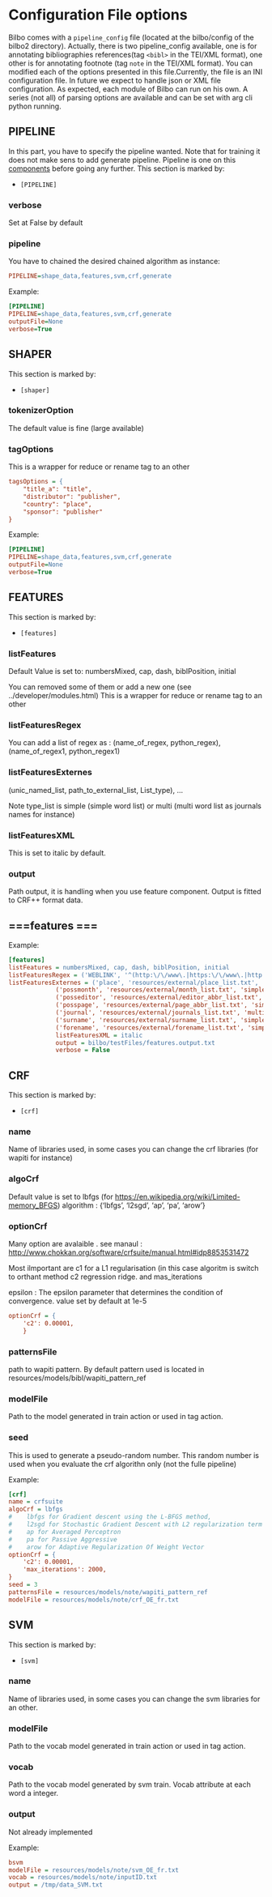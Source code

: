 # Configuration File options #

Bilbo comes with a `pipeline_config` file (located at the bilbo/config of the bilbo2 directory). Actually, there is two pipeline_config available, one is for annotating bibliographies references(tag `<bibl>` in the TEI/XML format), one other is for annotating footnote (tag `note` in the TEI/XML format). You can modified each of the options presented in this file.Currently, the file is an INI configuration file. In future we expect to handle json or XML file configuration.
As expected, each module of Bilbo can run on his own. A series (not all) of parsing options are available and can be set with arg cli python running.

## PIPELINE ##
In this part, you have to specify the pipeline wanted. Note that for training it does not make sens to add generate pipeline.
Pipeline is one on this [components](../essential/pipelines.html) before going any further.
This section is marked by:
* `[PIPELINE]`

### verbose ###
Set at False by default

### pipeline ###
You have to chained the desired chained algorithm as instance: 
```ini
PIPELINE=shape_data,features,svm,crf,generate
```

Example:
```ini
[PIPELINE]
PIPELINE=shape_data,features,svm,crf,generate
outputFile=None
verbose=True
```



## SHAPER ###

This section is marked by:
* `[shaper]`

### tokenizerOption ###
The default value is fine (large available)

### tagOptions ###
This is a wrapper for reduce or rename tag to an other

```ini
tagsOptions = {
	"title_a": "title",
	"distributor": "publisher",
	"country": "place",
	"sponsor": "publisher"
} 
```


Example:
```ini
[PIPELINE]
PIPELINE=shape_data,features,svm,crf,generate
outputFile=None
verbose=True
```



## FEATURES ###

This section is marked by:
* `[features]`

### listFeatures ###
Default Value is set to:
numbersMixed, cap, dash, biblPosition, initial

You can removed some of them or add a new one (see ../developer/modules.html)
This is a wrapper for reduce or rename tag to an other

### listFeaturesRegex ###
You can add a list of regex as :
(name_of_regex, python_regex), (name_of_regex1, python_regex1)


### listFeaturesExternes ###
(unic_named_list, path_to_external_list, List_type), ...

Note type_list is simple (simple word list) or multi (multi word list as journals names for instance)

### listFeaturesXML ###

This is set to italic by default.

### output ###
Path output, it is handling when you use feature component. Output is fitted to CRF++ format data.

## ===features === ##

Example:
```ini
[features]
listFeatures = numbersMixed, cap, dash, biblPosition, initial
listFeaturesRegex = ('WEBLINK', '^(http:\/\/www\.|https:\/\/www\.|http:\/\/|https:\/\/)?[a-z0-9]+([\-\.]{1}[a-z0-9]+)*\.[a-z]{2,5}(:[0-9]{1,5})?(\/.*)?$')
listFeaturesExternes = ('place', 'resources/external/place_list.txt', 'multi'), 
		     ('possmonth', 'resources/external/month_list.txt', 'simple'), 
		     ('posseditor', 'resources/external/editor_abbr_list.txt', 'simple'), 
		     ('posspage', 'resources/external/page_abbr_list.txt', 'simple'),
		     ('journal', 'resources/external/journals_list.txt', 'multi'),
		     ('surname', 'resources/external/surname_list.txt', 'simple'),
		     ('forename', 'resources/external/forename_list.txt', 'simple')
		     listFeaturesXML = italic
		     output = bilbo/testFiles/features.output.txt 
		     verbose = False 
```


## CRF ###

This section is marked by:
* `[crf]`

### name ###
Name of libraries used, in some cases you can change the crf libraries (for wapiti for instance)


### algoCrf ###

Default value is set to lbfgs (for https://en.wikipedia.org/wiki/Limited-memory_BFGS)
algorithm : {‘lbfgs’, ‘l2sgd’, ‘ap’, ‘pa’, ‘arow’}

### optionCrf ###

Many option are avalaible . see manaul : http://www.chokkan.org/software/crfsuite/manual.html#idp8853531472

Most ilmportant are c1 for a L1 regularisation (in this case algoritm is switch to orthant method
c2 regression ridge.
and mas_iterations

epsilon : The epsilon parameter that determines the condition of convergence. value set by default at  1e-5


```ini
optionCrf = {
	'c2': 0.00001,
	}
```
### patternsFile ###

path to wapiti pattern. By default pattern used is located in resources/models/bibl/wapiti_pattern_ref


### modelFile ###
Path to the model generated in train action or used in tag action.

### seed ###

This is used to generate a pseudo-random number. This random number is used when you evaluate the crf algorithn only (not the fulle pipeline)


Example:
```ini
[crf]
name = crfsuite
algoCrf = lbfgs
#    lbfgs for Gradient descent using the L-BFGS method,
#    l2sgd for Stochastic Gradient Descent with L2 regularization term
#    ap for Averaged Perceptron
#    pa for Passive Aggressive
#    arow for Adaptive Regularization Of Weight Vector
optionCrf = {
	'c2': 0.00001,
	'max_iterations': 2000,
}
seed = 3
patternsFile = resources/models/note/wapiti_pattern_ref
modelFile = resources/models/note/crf_OE_fr.txt
```




## SVM ###

This section is marked by:
* `[svm]`

### name ###
Name of libraries used, in some cases you can change the svm libraries for an other.

### modelFile ###
Path to the vocab model generated in train action or used in tag action.

### vocab ###
Path to the vocab model generated by svm train. Vocab attribute at each word a integer.

### output ###

Not already implemented 


Example:
```ini
bsvm
modelFile = resources/models/note/svm_OE_fr.txt
vocab = resources/models/note/inputID.txt
output = /tmp/data_SVM.txt
```
